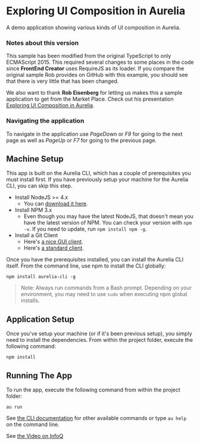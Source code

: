 # Exploring UI Composition in Aurelia

A demo application showing various kinds of UI composition in Aurelia.

### Notes about this version

This sample has been modified from the original TypeScript to only ECMAScript 2015. This required several changes to some places in the code since **FrontEnd Creator** uses RequireJS as its loader. If you compare the original sample Rob provides on GitHub with this example, you should see that there is very little that has been changed. 

We also want to thank **Rob Eisenberg** for letting us makes this a sample application to get from the Market Place. Check out his presentation [Exploring UI Composition in Aurelia](https://www.infoq.com/presentations/aurelia-ui-composition).

### Navigating the application

To navigate in the application use *PageDown* or *F9* for going to the next page as well as *PageUp* or *F7* for going to the previous page.

## Machine Setup

This app is built on the Aurelia CLI, which has a couple of prerequisites you must install first. If you have previously setup your machine for the Aurelia CLI, you can skip this step.

* Install NodeJS >= 4.x
    * You can [download it here](https://nodejs.org/en/).
* Install NPM 3.x
    * Even though you may have the latest NodeJS, that doesn't mean you have the latest version of NPM. You can check your version with `npm -v`. If you need to update, run `npm install npm -g`.
* Install a Git Client
    * Here's [a nice GUI client](https://desktop.github.com).
    * Here's [a standard client](https://git-scm.com).

Once you have the prerequisites installed, you can install the Aurelia CLI itself. From the command line, use npm to install the CLI globally:

```
npm install aurelia-cli -g
```

> Note: Always run commands from a Bash prompt. Depending on your environment, you may need to use `sudo` when executing npm global installs.

## Application Setup

Once you've setup your machine (or if it's been previous setup), you simply need to install the dependencies. From within the project folder, execute the following command:

```
npm install
```

## Running The App

To run the app, execute the following command from within the project folder:

```
au run
```

See [the CLI documentation](https://github.com/aurelia/cli) for other available commands or type `au help` on the command line.

See [the Video on InfoQ](https://www.infoq.com/presentations/aurelia-ui-composition?utm_campaign=infoq_content&utm_source=infoq&utm_medium=feed&utm_term=JavaScript)